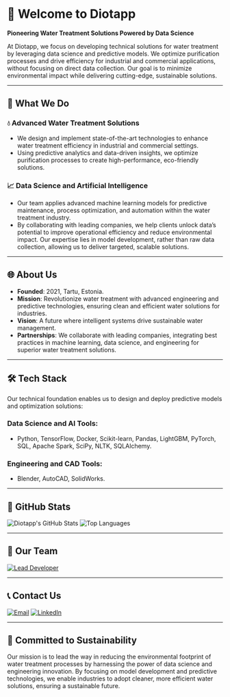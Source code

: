 # 🌊 Welcome to Diotapp

**Pioneering Water Treatment Solutions Powered by Data Science**

At Diotapp, we focus on developing technical solutions for water treatment by leveraging data science and predictive models. We optimize purification processes and drive efficiency for industrial and commercial applications, without focusing on direct data collection. Our goal is to minimize environmental impact while delivering cutting-edge, sustainable solutions.

---

## 🔧 What We Do

### 💧 Advanced Water Treatment Solutions

- We design and implement state-of-the-art technologies to enhance water treatment efficiency in industrial and commercial settings.
- Using predictive analytics and data-driven insights, we optimize purification processes to create high-performance, eco-friendly solutions.

### 📈 Data Science and Artificial Intelligence

- Our team applies advanced machine learning models for predictive maintenance, process optimization, and automation within the water treatment industry.
- By collaborating with leading companies, we help clients unlock data’s potential to improve operational efficiency and reduce environmental impact. Our expertise lies in model development, rather than raw data collection, allowing us to deliver targeted, scalable solutions.

---

## 🌐 About Us

- **Founded**: 2021, Tartu, Estonia.
- **Mission**: Revolutionize water treatment with advanced engineering and predictive technologies, ensuring clean and efficient water solutions for industries.
- **Vision**: A future where intelligent systems drive sustainable water management.
- **Partnerships**: We collaborate with leading companies, integrating best practices in machine learning, data science, and engineering for superior water treatment solutions.

---

## 🛠 Tech Stack

Our technical foundation enables us to design and deploy predictive models and optimization solutions:

### Data Science and AI Tools:

- Python, TensorFlow, Docker, Scikit-learn, Pandas, LightGBM, PyTorch, SQL, Apache Spark, SciPy, NLTK, SQLAlchemy.

### Engineering and CAD Tools:

- Blender, AutoCAD, SolidWorks.

---

## 🌟 GitHub Stats

![Diotapp's GitHub Stats](https://github-readme-stats.vercel.app/api?username=diotapp&show_icons=true&theme=radical)
![Top Languages](https://github-readme-stats.vercel.app/api/top-langs/?username=diotapp&layout=compact&theme=radical)

---

## 🌟 Our Team

[![Lead Developer](https://img.shields.io/badge/Lead%20Developer-OKHKO-blue?style=for-the-badge&logo=github&logoColor=white)](https://github.com/okhko)

---

## 📞 Contact Us

[![Email](https://img.shields.io/badge/Email-diotapp@gmail.com-D14836?style=for-the-badge&logo=gmail&logoColor=white)](mailto:diotapp@gmail.com)
[![LinkedIn](https://img.shields.io/badge/LinkedIn-DIOTAPP-0077B5?style=for-the-badge&logo=linkedin&logoColor=white)](https://www.linkedin.com/company/diotapp/)

---

## 🌱 Committed to Sustainability

Our mission is to lead the way in reducing the environmental footprint of water treatment processes by harnessing the power of data science and engineering innovation. By focusing on model development and predictive technologies, we enable industries to adopt cleaner, more efficient water solutions, ensuring a sustainable future.
